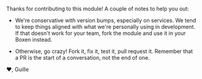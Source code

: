 Thanks for contributing to this module! A couple of notes to help you out:

* We're conservative with version bumps, especially on services. We
  tend to keep things aligned with what we're personally using in
  development. If that doesn't work for your team, fork the module and
  use it in your Boxen instead.

* Otherwise, go crazy! Fork it, fix it, test it, pull request it.
  Remember that a PR is the start of a conversation, not the end of one.

:heart:,
Guille
